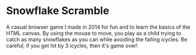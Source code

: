 # Snowflake Scramble
 A casual browser game I made in 2014 for fun and to learn the basics of the HTML canvas. By using the mouse to move, you play as a child trying to catch as many snowflakes as you can while avoiding the falling icycles. Be careful; if you get hit by 3 icycles, then it's game over!
